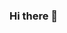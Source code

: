 ### Hi there 👋

<!--
**PraPaudel/PraPaudel** is a ✨ _special_ ✨ repository because its `README.md` (this file) appears on your GitHub profile.

Here are some ideas to get you started:

- :blush: I am a PhD student
- 🔭 I’m currently studying how brain learns and stores memories during social interactions

